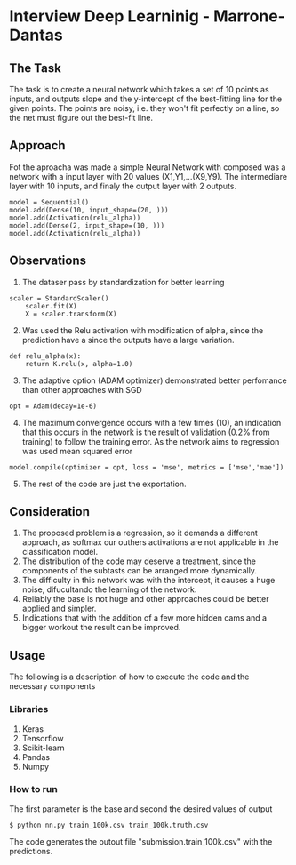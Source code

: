 # Interview Deep Learninig - Marrone-Dantas

## The Task
The task is to create a neural network which takes a set of 10 points as inputs, and outputs slope and the y-intercept of the best-fitting line for the given points. The points are noisy, i.e. they won't fit perfectly on a line, so the net must figure out the best-fit line.

## Approach 
Fot the aproacha was made a simple Neural Network with composed was a network with a input layer with 20 values (X1,Y1,...(X9,Y9).
The intermediare layer with 10 inputs, and finaly the output layer with 2 outputs.
```
model = Sequential()
model.add(Dense(10, input_shape=(20, )))
model.add(Activation(relu_alpha))
model.add(Dense(2, input_shape=(10, )))
model.add(Activation(relu_alpha))
```

## Observations

1. The dataser pass by standardization for better learning
```
scaler = StandardScaler()
	scaler.fit(X)
	X = scaler.transform(X)
```
2. Was used the Relu activation with modification of alpha, since the prediction have a since the outputs have a large variation.
```
def relu_alpha(x):
    return K.relu(x, alpha=1.0)
```
3. The adaptive option (ADAM optimizer) demonstrated better perfomance than other approaches with SGD
```
opt = Adam(decay=1e-6)
```
4. The maximum convergence occurs with a few times (10), an indication that this occurs in the network is the result of validation (0.2% from training) to follow the training error. As the network aims to regression was used mean squared error
```
model.compile(optimizer = opt, loss = 'mse', metrics = ['mse','mae'])
```
5. The rest of the code are just the exportation.

## Consideration

1. The proposed problem is a regression, so it demands a different approach, as softmax our outhers activations are not applicable in the classification model.
2. The distribution of the code may deserve a treatment, since the components of the subtasts can be arranged more dynamically.
3. The difficulty in this network was with the intercept, it causes a huge noise, difucultando the learning of the network.
4. Reliably the base is not huge and other approaches could be better applied and simpler.
5. Indications that with the addition of a few more hidden cams and a bigger workout the result can be improved.

## Usage

The following is a description of how to execute the code and the necessary components

### Libraries

1. Keras
2. Tensorflow
3. Scikit-learn
4. Pandas
5. Numpy

### How to run

The first parameter is the base and second the desired values of output
```
$ python nn.py train_100k.csv train_100k.truth.csv
```
The code generates the outout file "submission.train_100k.csv" with the predictions.
